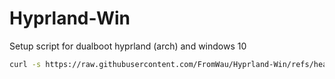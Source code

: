 # Hyprland-Win
Setup script for dualboot hyprland (arch) and windows 10

```bash
curl -s https://raw.githubusercontent.com/FromWau/Hyprland-Win/refs/heads/new_arch/setup.sh | bash
```
